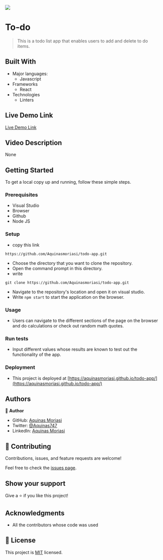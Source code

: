 ![](https://img.shields.io/badge/Microverse-blueviolet)
# To-do 

> This is a todo list app that enables users to add and delete to do items.

## Built With

- Major languages:
  - Javascript
- Frameworks
  - React
- Technologies
  - Linters

## Live Demo Link
[Live Demo Link](https://aquinasmoriasi.github.io/todo-app/)

## Video Description 
None

## Getting Started

To get a local copy up and running, follow these simple steps.

### Prerequisites
- Visual Studio
- Browser
- Github
- Node JS

### Setup
- copy this link 
```
https://github.com/Aquinasmoriasi/todo-app.git

```

- Choose the directory that you want to clone the repository.
- Open the command prompt in this directory.
- write
```
git clone https://github.com/Aquinasmoriasi/todo-app.git

```
- Navigate to the repository's location and open it on visual studio.
- Write ``` npm start ``` to start the application on the browser.

### Usage
- Users can navigate to the different sections of the page on the browser and do calculations or check out random math quotes.

### Run tests
- Input different values whose results are known to test out the functionality of the app.

### Deployment
- This project is deployed at [https://aquinasmoriasi.github.io/todo-app/](https://aquinasmoriasi.github.io/todo-app/)

## Authors

👤 **Author**

- GitHub: [Aquinas Moriasi](https://github.com/Aquinasmoriasi)
- Twitter: [@Aquinas747](twitter.com/aquinas747)
- LinkedIn: [Aquinas Moriasi](https://www.linkedin.com/in/aquinas-moriasi/)

## 🤝 Contributing

Contributions, issues, and feature requests are welcome!

Feel free to check the [issues page](https://github.com/Aquinasmoriasi/todo-app/issues).

## Show your support

Give a ⭐️ if you like this project!

## Acknowledgments
- All the contributors whose code was used

## 📝 License

This project is [MIT](./MIT.md) licensed.
